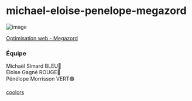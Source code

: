 # michael-eloise-penelope-megazord

![image](https://user-images.githubusercontent.com/78884924/151389026-3d871b0e-6c7f-4eca-bce0-bc82472b9860.png)


[Optimisation web - Megazord](https://smnarnold.com/projets/megazord)

### Équipe
Michaël Simard BLEU🔵 </br>
Éloïse Gagné  ROUGE🔴 </br>
Pénélope Morrisson VERT🟢

[coolors](https://coolors.co/0c1618-004643-faf4d3-d1ac00-f6be9a)
